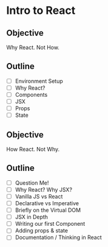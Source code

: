 Intro to React
==============

## Objective

Why React. Not How.

## Outline

- [ ] Environment Setup
- [ ] Why React?
- [ ] Components
- [ ] JSX
- [ ] Props
- [ ] State

## Objective

How React. Not Why.

## Outline

- [ ] Question Me!
- [ ] Why React? Why JSX?
- [ ] Vanilla JS vs React
- [ ] Declarative vs Imperative
- [ ] Briefly on the Virtual DOM
- [ ] JSX in Depth
- [ ] Writing our first Component
- [ ] Adding props & state
- [ ] Documentation / Thinking in React
